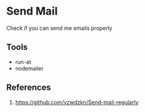 # Send Mail

Check if you can send me emails properly

## Tools

- run-at
- nodemailer

## References

1. https://github.com/yzwdzkn/Send-mail-regularly
